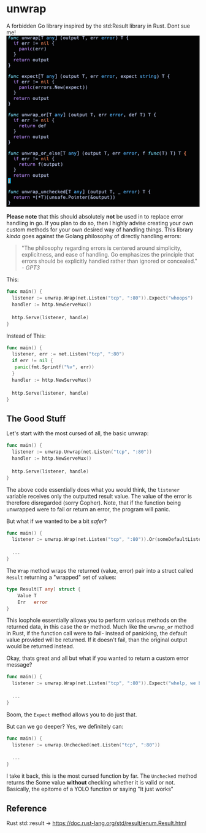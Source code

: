 # unwrap
A forbidden Go library inspired by the std:Result library in Rust. Dont sue me!
![Alt text](assets/cursedgo.png "cursed golang")

**Please note** that this should absolutely **not** be used in to replace error handling in go. If you plan to do so, then I 
highly advise creating your own custom methods for your own desired way of handling things. This library *kinda* goes against
the Golang philosophy of directly handling errors:

> "The philosophy regarding errors is centered around simplicity, explicitness, and ease of handling. Go
> emphasizes the principle that errors should be explicitly handled rather than 
ignored or concealed." *- GPT3*

This:
```go
func main() {
  listener := unwrap.Wrap(net.Listen("tcp", ":80")).Expect("whoops")
  handler := http.NewServeMux()

  http.Serve(listener, handle)
}
```
Instead of This:
```go
func main() {
  listener, err := net.Listen("tcp", ":80")
  if err != nil {
   panic(fmt.Sprintf("%v", err))
  }
  handler := http.NewServeMux()

  http.Serve(listener, handle)
}
```

## The Good Stuff
Let's start with the most cursed of all, the basic unwrap:
```go
func main() {
  listener := unwrap.Unwrap(net.Listen("tcp", ":80"))
  handler := http.NewServeMux()

  http.Serve(listener, handle)
}
```
The above code essentially does what you would think, the ```listener``` variable receives only the outputted result
value. The value of the error is therefore disregarded (sorry Gopher). Note, that if the function being unwrapped were 
to fail or return an error, the program will panic.

But what if we wanted to be a bit *safer*?
```go
func main() {
  listener := unwrap.Wrap(net.Listen("tcp", ":80")).Or(someDefaultListener)

  ...
}
```
The ```Wrap``` method wraps the returned (value, error) pair into a struct called ```Result``` returning a "wrapped" set of values:
```go
type Result[T any] struct {
	Value T
	Err   error
}
```
This loophole essentially allows you to perform various methods on the returned data, in this case the ```Or``` method.
Much like the ```unwrap_or``` method in Rust, if the function call were to fail- instead of panicking, 
the default value provided will be returned. If it doesn't fail, than the original output would be returned instead.

Okay, thats great and all but what if you wanted to return a custom error message?
```go
func main() {
  listener := unwrap.Wrap(net.Listen("tcp", ":80")).Expect("whelp, we broke the system")

  ...
}
```
Boom, the ```Expect``` method allows you to do just that.

But can we go deeper? Yes, we definitely can:
```go
func main() {
  listener := unwrap.Unchecked(net.Listen("tcp", ":80"))

  ...
}
```
I take it back, this is the most cursed function by far. The ```Unchecked``` method returns the Some value **without** checking 
whether it is valid or not. Basically, the epitome of a YOLO function or saying "It just works"

## Reference
Rust std::result -> https://doc.rust-lang.org/std/result/enum.Result.html
